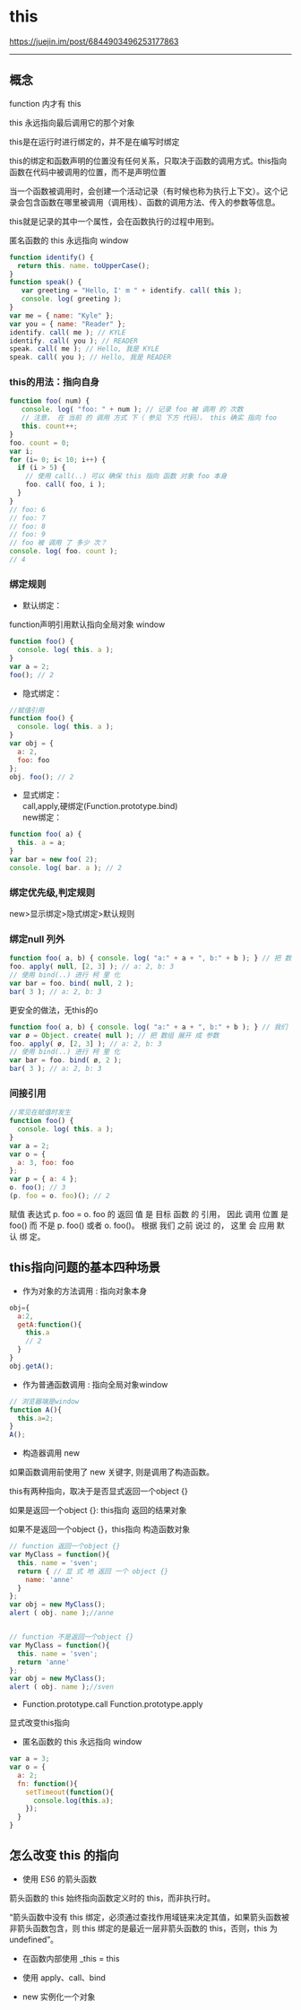 # this

<https://juejin.im/post/6844903496253177863>

***

## 概念

function 内才有 this

this 永远指向最后调用它的那个对象

this是在运行时进行绑定的，并不是在编写时绑定

this的绑定和函数声明的位置没有任何关系，只取决于函数的调用方式。this指向函数在代码中被调用的位置，而不是声明位置

当一个函数被调用时，会创建一个活动记录（有时候也称为执行上下文）。这个记录会包含函数在哪里被调用（调用栈）、函数的调用方法、传入的参数等信息。

this就是记录的其中一个属性，会在函数执行的过程中用到。

匿名函数的 this 永远指向 window

```javascript
function identify() {
  return this. name. toUpperCase();
}
function speak() {
   var greeting = "Hello, I' m " + identify. call( this );
   console. log( greeting );
}
var me = { name: "Kyle" };
var you = { name: "Reader" };
identify. call( me ); // KYLE
identify. call( you ); // READER
speak. call( me ); // Hello, 我是 KYLE
speak. call( you ); // Hello, 我是 READER
```

### this的用法：指向自身

```js
function foo( num) {
   console. log( "foo: " + num ); // 记录 foo 被 调用 的 次数
   // 注意， 在 当前 的 调用 方式 下（ 参见 下方 代码）， this 确实 指向 foo
   this. count++;
}
foo. count = 0;
var i;
for (i= 0; i< 10; i++) {
  if (i > 5) {
    // 使用 call(..) 可以 确保 this 指向 函数 对象 foo 本身
    foo. call( foo, i );
  }
}
// foo: 6
// foo: 7
// foo: 8
// foo: 9
// foo 被 调用 了 多少 次？
console. log( foo. count );
// 4

```

### 绑定规则  

- 默认绑定：

function声明引用默认指向全局对象 window  

```javascript
function foo() {
  console. log( this. a );
}
var a = 2;
foo(); // 2
```

- 隐式绑定：

```javascript
//赋值引用
function foo() {
  console. log( this. a );
}
var obj = {
  a: 2,
  foo: foo
};
obj. foo(); // 2
```  

- 显式绑定：  
call,apply,硬绑定(Function.prototype.bind)  
new绑定：

```javascript
function foo( a) {
  this. a = a;
}
var bar = new foo( 2);
console. log( bar. a ); // 2
```  

### 绑定优先级,判定规则

new>显示绑定>隐式绑定>默认规则  

### 绑定null 列外

```javascript
function foo( a, b) { console. log( "a:" + a + ", b:" + b ); } // 把 数组“ 展开” 成 参数
foo. apply( null, [2, 3] ); // a: 2, b: 3
// 使用 bind(..) 进行 柯 里 化
var bar = foo. bind( null, 2 );
bar( 3 ); // a: 2, b: 3
```

更安全的做法，无this的o

```javascript
function foo( a, b) { console. log( "a:" + a + ", b:" + b ); } // 我们 的 DMZ 空 对象
var ø = Object. create( null ); // 把 数组 展开 成 参数
foo. apply( ø, [2, 3] ); // a: 2, b: 3
// 使用 bind(..) 进行 柯 里 化
var bar = foo. bind( ø, 2 );
bar( 3 ); // a: 2, b: 3
```

### 间接引用

```javascript
//常见在赋值时发生
function foo() {
  console. log( this. a );
}
var a = 2;
var o = {
  a: 3, foo: foo
};
var p = { a: 4 };
o. foo(); // 3
(p. foo = o. foo)(); // 2
```

赋值 表达式 p. foo = o. foo 的 返回 值 是 目标 函数 的 引用， 因此 调用 位置 是 foo() 而 不是 p. foo() 或者 o. foo()。 根据 我们 之前 说过 的， 这里 会 应用 默认 绑 定。

## this指向问题的基本四种场景

- 作为对象的方法调用 : 指向对象本身

```js
obj={
  a:2,
  getA:function(){
    this.a
    // 2
  }
}
obj.getA();
```

- 作为普通函数调用 : 指向全局对象window

```js
// 浏览器端是window
function A(){
  this.a=2;
}
A();
```

- 构造器调用 new

如果函数调用前使用了 new 关键字, 则是调用了构造函数。

this有两种指向，取决于是否显式返回一个object {}

如果是返回一个object {}: this指向 返回的结果对象

如果不是返回一个object {}，this指向 构造函数对象

```js
// function 返回一个object {}
var MyClass = function(){
  this. name = 'sven';
  return { // 显 式 地 返回 一个 object {}
    name: 'anne'
  }
};
var obj = new MyClass();
alert ( obj. name );//anne


// function 不是返回一个object {}
var MyClass = function(){
  this. name = 'sven';
  return 'anne'
};
var obj = new MyClass();
alert ( obj. name );//sven

```

- Function.prototype.call Function.prototype.apply

显式改变this指向

- 匿名函数的 this 永远指向 window

```js
var a = 3;
var o = {
  a: 2;
  fn: function(){
    setTimeout(function(){
      console.log(this.a);
    });
  }
}

```

## 怎么改变 this 的指向

- 使用 ES6 的箭头函数

箭头函数的 this 始终指向函数定义时的 this，而非执行时。

“箭头函数中没有 this 绑定，必须通过查找作用域链来决定其值，如果箭头函数被非箭头函数包含，则 this 绑定的是最近一层非箭头函数的 this，否则，this 为 undefined”。

- 在函数内部使用 _this = this

- 使用 apply、call、bind

- new 实例化一个对象
